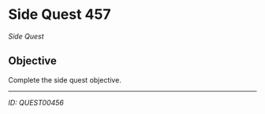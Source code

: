 # Side Quest 457

*Side Quest*

## Objective
Complete the side quest objective.

---
*ID: QUEST00456*